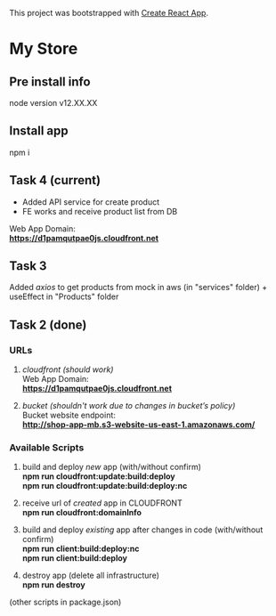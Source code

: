 This project was bootstrapped with [Create React App](https://github.com/facebook/create-react-app).

# My Store

## Pre install info

node version v12.XX.XX

## Install app

npm i

## Task 4 (current)

- Added API service for create product
- FE works and receive product list from DB

Web App Domain:  
 **https://d1pamqutpae0js.cloudfront.net**

## Task 3

Added _axios_ to get products from mock in aws (in "services" folder) + useEffect in "Products" folder

## Task 2 (done)

### URLs

1. _cloudfront (should work)_  
   Web App Domain:  
   **https://d1pamqutpae0js.cloudfront.net**

2. _bucket (shouldn't work due to changes in bucket’s policy)_  
   Bucket website endpoint:  
   **http://shop-app-mb.s3-website-us-east-1.amazonaws.com/**

### Available Scripts

1. build and deploy _new_ app (with/without confirm)  
   **npm run cloudfront:update:build:deploy**  
   **npm run cloudfront:update:build:deploy:nc**

2. receive url of _created_ app in CLOUDFRONT  
   **npm run cloudfront:domainInfo**

3. build and deploy _existing_ app after changes in code (with/without confirm)  
   **npm run client:build:deploy:nc**  
   **npm run client:build:deploy**

4. destroy app (delete all infrastructure)  
   **npm run destroy**

(other scripts in package.json)
